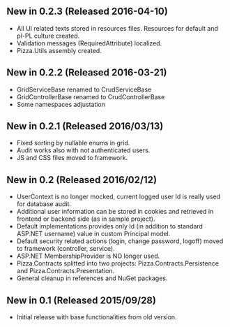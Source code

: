 ## New in 0.2.3 (Released 2016-04-10)
* All UI related texts stored in resources files. Resources for default and pl-PL culture created.
* Validation messages (RequiredAttribute) localized. 
* Pizza.Utils assembly created.

## New in 0.2.2 (Released 2016-03-21)
* GridServiceBase renamed to CrudServiceBase
* GridControllerBase renamed to CrudControllerBase
* Some namespaces adjustation

## New in 0.2.1 (Released 2016/03/13)
* Fixed sorting by nullable enums in grid.
* Audit works also with not authenticated users.
* JS and CSS files moved to framework. 

## New in 0.2 (Released 2016/02/12)
* UserContext is no longer mocked, current logged user Id is really used for database audit.
* Additional user information can be stored in cookies and retrieved in frontend or backend side (as in sample project).
* Default implementations provides only Id (in addition to standard ASP.NET username) value in custom Principal model.
* Default security related actions (login, change password, logoff) moved to framework (controller, service).
* ASP.NET MembershipProvider is NO longer used.
* Pizza.Contracts splitted into two projects: Pizza.Contracts.Persistence and Pizza.Contracts.Presentation.
* General cleanup in references and NuGet packages.

## New in 0.1 (Released 2015/09/28)
* Initial release with base functionalities from old version.